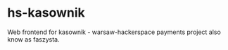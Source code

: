 hs-kasownik
===========

Web frontend for kasownik - warsaw-hackerspace payments project also know as faszysta.
